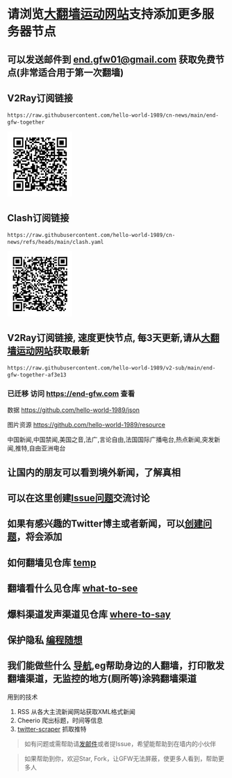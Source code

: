 # 请浏览[大翻墙运动网站](https://end-gfw.com)支持添加更多服务器节点

## 可以发送邮件到 end.gfw01@gmail.com 获取免费节点(非常适合用于第一次翻墙)

## V2Ray订阅链接
```
https://raw.githubusercontent.com/hello-world-1989/cn-news/main/end-gfw-together
```
![V2Ray](./v2ray_sub.png)

## Clash订阅链接
```
https://raw.githubusercontent.com/hello-world-1989/cn-news/refs/heads/main/clash.yaml
```
![Clash](./clash_sub.png)

## V2Ray订阅链接, 速度更快节点, 每3天更新,请从[大翻墙运动网站](https://end-gfw.com)获取最新
```
https://raw.githubusercontent.com/hello-world-1989/v2-sub/main/end-gfw-together-af3e13
```




### 已迁移 访问 https://end-gfw.com 查看

数据 https://github.com/hello-world-1989/json

图片资源 https://github.com/hello-world-1989/resource

中国新闻,中国禁闻,美国之音,法广,言论自由,法国国际广播电台,热点新闻,突发新闻,推特,自由亚洲电台

## 让国内的朋友可以看到境外新闻，了解真相

## 可以在这里创建[Issue问题](https://github.com/hello-world-1989/cn-news/issues)交流讨论

## 如果有感兴趣的Twitter博主或者新闻，可以[创建问题](https://github.com/hello-world-1989/cn-news/issues)，将会添加

## 如何翻墙见仓库 [temp](https://github.com/hello-world-1989/temp)
## 翻墙看什么见仓库 [what-to-see](https://github.com/hello-world-1989/what-to-see)
## 爆料渠道发声渠道见仓库 [where-to-say](https://github.com/hello-world-1989/where-to-say)
## 保护隐私 [编程随想](https://github.com/hello-world-1989/program-think-image)
## 我们能做些什么 [导航](https://weinidaohang.com/),eg帮助身边的人翻墙，打印散发翻墙渠道，无监控的地方(厕所等)涂鸦翻墙渠道

用到的技术
1. RSS     从各大主流新闻网站获取XML格式新闻
2. Cheerio 爬出标题，时间等信息
3. [twitter-scraper](https://github.com/n0madic/twitter-scraper) 抓取推特


>如有问题或需帮助请[发邮件](mailto:free.vpn.list@hotmail.com)或者提Issue，希望能帮助到在墙内的小伙伴

>如果帮助到你，欢迎Star, Fork，让GFW无法屏蔽，使更多人看到，帮助更多人
